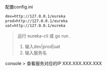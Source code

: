 配置config.ini

```txt
dev=http://127.0.0.1/eureka
prod=http://127.0.0.1/eureka
uat=http://127.0.0.1/eureka
```

> 运行 eureka-cli 或 go run .
> 1. 输入dev|prod|uat
> 2. 输入服务名

console > 查看服务对应的IP
XXX.XXX.XXX.XXX